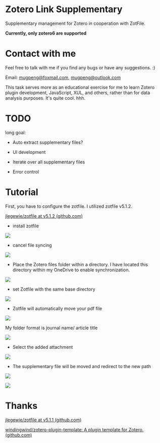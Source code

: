 # Zotero Link Supplementary

Supplementary management for Zotero in cooperation with ZotFile.



**Currently, only zotero6 are supported**



# Contact with me

Feel free to talk with me if you find any bugs or have any suggestions. :)

Email: mugpeng@foxmail.com, mugpeng@outlook.com



This task serves more as an educational exercise for me to learn Zotero plugin development, JavaScript, XUL, and others, rather than for data analysis purposes. It's quite cool. hhh.



# TODO

long goal:

- Auto extract supplementary files?



- UI development
- Iterate over all supplementary files
- Error control



# Tutorial

First, you have to configure the zotfile. I utilized zotfile v5.1.2.

[jlegewie/zotfile at v5.1.2 (github.com)](https://github.com/jlegewie/zotfile/tree/v5.1.2)



- install zotfile

![](http://cos01.mugpeng.top/img/20240219100755.png)



- cancel file syncing

![](http://cos01.mugpeng.top/img/20240219094918.png)



- Place the Zotero files folder within a directory. I have located this directory within my OneDrive to enable synchronization.

![](http://cos01.mugpeng.top/img/20240219095332.png)



- set Zotfile with the same base directory

![](http://cos01.mugpeng.top/img/20240219100441.png)



- Zotfile will automatically move your pdf file

![](http://cos01.mugpeng.top/img/12aefec1bcdfce4c9ddb7042bdc3c10.png)

My folder format is journal name/ article title

![](http://cos01.mugpeng.top/img/20240219101100.png)



- Select the added attachment

![](http://cos01.mugpeng.top/img/c9b798f50c260bb18be5a50f56e430f.png)



- The supplementary file will be moved and redirect to the new path

![](http://cos01.mugpeng.top/img/6e9a0dd0755063ecf537b6902fbc28d.png)



![](http://cos01.mugpeng.top/img/fdf3c383d10c39b88a7d62128cece58.png)



# Thanks 

[jlegewie/zotfile at v5.1.1 (github.com)](https://github.com/jlegewie/zotfile/tree/v5.1.1)

[windingwind/zotero-plugin-template: A plugin template for Zotero. (github.com)](https://github.com/windingwind/zotero-plugin-template)